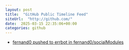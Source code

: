 ```yaml
---
layout: post
title:  "GitHub Public Timeline Feed"
siteUrl:  "http://github.com/"
date:  2025-03-15 22:35:06+00:00
categories: github
---
```

*  [fernand0 pushed to errbot in fernand0/socialModules](https://github.com/fernand0/socialModules/compare/7f1f87e701...43afe42606)

